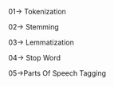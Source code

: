01-> Tokenization

02-> Stemming

03-> Lemmatization

04-> Stop Word

05->Parts Of Speech Tagging



